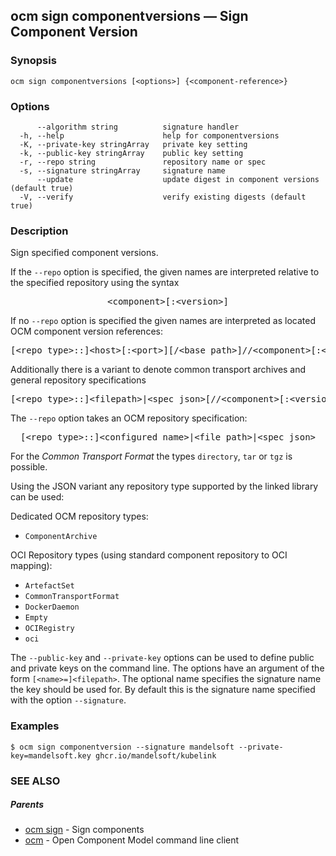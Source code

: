 ## ocm sign componentversions &mdash; Sign Component Version

### Synopsis

```
ocm sign componentversions [<options>] {<component-reference>}
```

### Options

```
      --algorithm string          signature handler
  -h, --help                      help for componentversions
  -K, --private-key stringArray   private key setting
  -k, --public-key stringArray    public key setting
  -r, --repo string               repository name or spec
  -s, --signature stringArray     signature name
      --update                    update digest in component versions (default true)
  -V, --verify                    verify existing digests (default true)
```

### Description


Sign specified component versions. 

If the <code>--repo</code> option is specified, the given names are interpreted
relative to the specified repository using the syntax

<center>
    <pre>&lt;component>[:&lt;version>]</pre>
</center>

If no <code>--repo</code> option is specified the given names are interpreted 
as located OCM component version references:

<center>
    <pre>[&lt;repo type>::]&lt;host>[:&lt;port>][/&lt;base path>]//&lt;component>[:&lt;version>]</pre>
</center>

Additionally there is a variant to denote common transport archives
and general repository specifications

<center>
    <pre>[&lt;repo type>::]&lt;filepath>|&lt;spec json>[//&lt;component>[:&lt;version>]]</pre>
</center>

The <code>--repo</code> option takes an OCM repository specification:

<center>
    <pre>[&lt;repo type>::]&lt;configured name>|&lt;file path>|&lt;spec json></pre>
</center>

For the *Common Transport Format* the types <code>directory</code>,
<code>tar</code> or <code>tgz</code> is possible.

Using the JSON variant any repository type supported by the 
linked library can be used:

Dedicated OCM repository types:
- `ComponentArchive`

OCI Repository types (using standard component repository to OCI mapping):
- `ArtefactSet`
- `CommonTransportFormat`
- `DockerDaemon`
- `Empty`
- `OCIRegistry`
- `oci`

The <code>--public-key</code> and <code>--private-key</code> options can be
used to define public and private keys on the command line. The options have an
argument of the form <code>[&lt;name>=]&lt;filepath></code>. The optional name
specifies the signature name the key should be used for. By default this is the
signature name specified with the option <code>--signature</code>.


### Examples

```
$ ocm sign componentversion --signature mandelsoft --private-key=mandelsoft.key ghcr.io/mandelsoft/kubelink
```

### SEE ALSO

##### Parents

* [ocm sign](ocm_sign.md)	 - Sign components
* [ocm](ocm.md)	 - Open Component Model command line client

